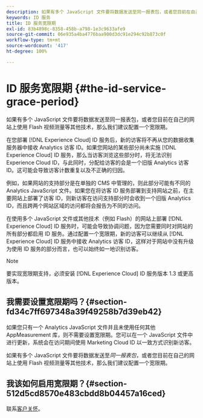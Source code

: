 ```yaml
---
description: 如果有多个 JavaScript 文件要将数据发送至同一报表包，或者您目前在自己的网站上使用 Flash 视频测量等其他技术，那么我们建议配置一个宽限期。
keywords: ID 服务
title: ID 服务宽限期
exl-id: 83b4898c-8358-458b-a798-1e3c9633afe9
source-git-commit: 06e935a4ba4776baa900d3dc91e294c92b873c0f
workflow-type: tm+mt
source-wordcount: '417'
ht-degree: 100%

---
```


# ID 服务宽限期 {#the-id-service-grace-period}

如果有多个 JavaScript 文件要将数据发送至同一报表包，或者您目前在自己的网站上使用 Flash 视频测量等其他技术，那么我们建议配置一个宽限期。

在您部署 [!DNL Experience Cloud] ID 服务后，新的访客将不再从您的数据收集服务器中接收 Analytics 访客 ID。如果您网站的某些部分尚未实施 [!DNL Experience Cloud] ID 服务，那么当访客浏览这些部分时，将无法识别 Experience Cloud ID，与此同时，分配给访客的会是一个旧版 Analytics 访客 ID。这可能会导致访客计数重复以及不正确的归因。

例如，如果网站的支持部分是在单独的 CMS 中管理的，则此部分可能有不同的 Analytics JavaScript 文件。如果您在将访客 ID 服务部署到支持网站之前，在主要网站上部署了访客 ID，则新访客在访问支持部分时会收到一个旧版 Analytics ID，而且跨两个网站区域的访问都将会报告为不同的访问。

在使用多个 JavaScript 文件或其他技术（例如 Flash）的网站上部署 [!DNL Experience Cloud] ID 服务时，可能会导致协调问题，因为您需要同时对网站的所有部分都启用 ID 服务。通过配置一个宽限期，新的访客可以继续从 [!DNL Experience Cloud] ID 服务中接收 Analytics 访客 ID，这样对于网站中没有升级为使用 ID 服务的部分而言，也可以始终如一地识别访客。

>[!NOTE]
>
>要实现宽限期支持，必须安装 [!DNL Experience Cloud] ID 服务版本 1.3 或更高版本。

## 我需要设置宽限期吗？{#section-fd34c7ff697348a39f49258b7d39eb42}

如果您只有一个 Analytics JavaScript 文件并且未使用任何其他 AppMeasurement 库，则不需要设置宽限期。您可以在一个 JavaScript 文件中进行更新，系统会在访问期间使用 Marketing Cloud ID 以一致方式识别新访客。

如果有多个 JavaScript 文件要将数据发送至&#x200B;*同一报表包*，或者您目前在自己的网站上使用 Flash 视频测量等其他技术，那么我们建议配置一个宽限期。

## 我该如何启用宽限期？{#section-512d5cd8570e483cbdd8b04457a16ced}

联系[客户关怀](https://helpx.adobe.com/cn/marketing-cloud/contact-support.html)。
